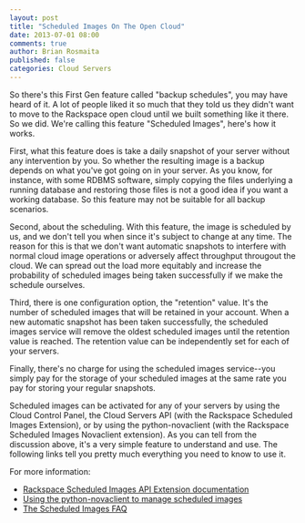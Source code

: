 ```yaml
---
layout: post
title: "Scheduled Images On The Open Cloud"
date: 2013-07-01 08:00
comments: true
author: Brian Rosmaita
published: false
categories: Cloud Servers
---
```


So there's this First Gen feature called "backup schedules", you may
have heard of it.  A lot of people liked it so much that they told us
they didn't want to move to the Rackspace open cloud until we built
something like it there.  So we did.  We're calling this feature
"Scheduled Images", here's how it works.

First, what this feature does is take a daily snapshot of your server
without any intervention by you.  So whether the resulting image is a
backup depends on what you've got going on in your server.  As you
know, for instance, with some RDBMS software, simply copying the files
underlying a running database and restoring those files is not a good
idea if you want a working database.  So this feature may not be
suitable for all backup scenarios.

Second, about the scheduling.  With this feature, the image is
scheduled by us, and we don't tell you when since it's subject to
change at any time.  The reason for this is that we don't want
automatic snapshots to interfere with normal cloud image operations or
adversely affect throughput througout the cloud.  We can spread out
the load more equitably and increase the probability of scheduled
images being taken successfully if we make the schedule ourselves.

Third, there is one configuration option, the "retention" value.  It's
the number of scheduled images that will be retained in your account.
When a new automatic snapshot has been taken successfully, the
scheduled images service will remove the oldest scheduled images until
the retention value is reached.  The retention value can be
independently set for each of your servers.

Finally, there's no charge for using the scheduled images service--you
simply pay for the storage of your scheduled images at the same rate
you pay for storing your regular snapshots.

Scheduled images can be activated for any of your servers by using the
Cloud Control Panel, the Cloud Servers API (with the Rackspace
Scheduled Images Extension), or by using the python-novaclient (with
the Rackspace Scheduled Images Novaclient extension).  As you can tell
from the discussion above, it's a very simple feature to understand and
use.  The following links tell you pretty much everything you need to
know to use it.

For more information:

*  [Rackspace Scheduled Images API Extension documentation](http://docs.rackspace.com/servers/api/v2/cs-devguide/content/ch_extensions.html#scheduled_images)
*  [Using the python-novaclient to manage scheduled images](http://www.rackspace.com/knowledge_center/article/using-python-novaclient-to-manage-scheduled-images)
*  [The Scheduled Images FAQ](http://www.rackspace.com/knowledge_center/article/scheduled-images-faq)
